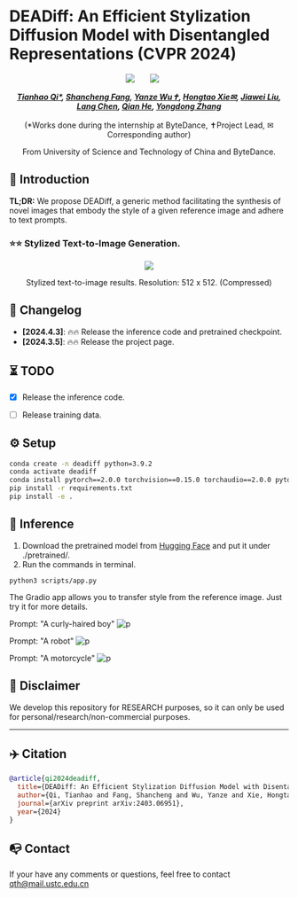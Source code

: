 # DEADiff: An Efficient Stylization Diffusion Model with Disentangled Representations (CVPR 2024)

<div align="center">

 <a href='https://arxiv.org/abs/2403.06951'><img src='https://img.shields.io/badge/arXiv-2403.06951-b31b1b.svg'></a> &nbsp;&nbsp;&nbsp;&nbsp;&nbsp;
 <a href='https://tianhao-qi.github.io/DEADiff/'><img src='https://img.shields.io/badge/Project-Page-Green'></a> &nbsp;&nbsp;&nbsp;&nbsp;&nbsp;


_**[Tianhao Qi*](https://github.com/Tianhao-Qi/), [Shancheng Fang](https://tothebeginning.github.io/), [Yanze Wu✝](https://tothebeginning.github.io/), [Hongtao Xie✉](https://imcc.ustc.edu.cn/_upload/tpl/0d/13/3347/template3347/xiehongtao.html), [Jiawei Liu](https://scholar.google.com/citations?user=X21Fz-EAAAAJ&hl=en&authuser=1), <br>[Lang Chen](https://scholar.google.com/citations?user=h5xex20AAAAJ&hl=zh-CN), [Qian He](https://scholar.google.com/citations?view_op=list_works&hl=zh-CN&authuser=1&user=9rWWCgUAAAAJ), [Yongdong Zhang](https://scholar.google.com.hk/citations?user=hxGs4ukAAAAJ&hl=zh-CN)**_
<br><br>
(*Works done during the internship at ByteDance, ✝Project Lead, ✉Corresponding author)

From University of Science and Technology of China and ByteDance.

</div>


## 🔆 Introduction

**TL;DR:** We propose DEADiff, a generic method facilitating the synthesis of novel images that embody the style of a given reference image and adhere to text prompts.  <br>


### ⭐⭐ Stylized Text-to-Image Generation.

<div align="center">
<img src=docs/showcase_img.png>
<p>Stylized text-to-image results. Resolution: 512 x 512. (Compressed)</p>
</div>


## 📝 Changelog
- __[2024.4.3]__: 🔥🔥 Release the inference code and pretrained checkpoint.
- __[2024.3.5]__: 🔥🔥 Release the project page.


## ⏳ TODO
- [x] Release the inference code.
- [ ] Release training data.


## ⚙️ Setup

```bash
conda create -n deadiff python=3.9.2
conda activate deadiff
conda install pytorch==2.0.0 torchvision==0.15.0 torchaudio==2.0.0 pytorch-cuda=11.8 -c pytorch -c nvidia
pip install -r requirements.txt
pip install -e .
```

## 💫 Inference

1) Download the pretrained model from [Hugging Face](https://huggingface.co/qth/DEADiff/tree/main) and put it under ./pretrained/.
2) Run the commands in terminal.
```python3
python3 scripts/app.py
```
The Gradio app allows you to transfer style from the reference image. Just try it for more details.

Prompt: "A curly-haired boy"
![p](https://github.com/Tianhao-Qi/DEADiff_code_private/assets/37017794/bc0ebbf5-9bc9-4397-a0f6-dc291527571d)

Prompt: "A robot"
![p](https://github.com/Tianhao-Qi/DEADiff_code_private/assets/37017794/4b7bb264-aabb-42ae-bdc3-c20ebae5c0e6)

Prompt: "A motorcycle"
![p](https://github.com/Tianhao-Qi/DEADiff_code_private/assets/37017794/f23f8c4f-b72e-463c-9855-9767941e4932)

## 📢 Disclaimer
We develop this repository for RESEARCH purposes, so it can only be used for personal/research/non-commercial purposes.
****

## ✈️ Citation

```bibtex
@article{qi2024deadiff,
  title={DEADiff: An Efficient Stylization Diffusion Model with Disentangled Representations},
  author={Qi, Tianhao and Fang, Shancheng and Wu, Yanze and Xie, Hongtao and Liu, Jiawei and Chen, Lang and He, Qian and Zhang, Yongdong},
  journal={arXiv preprint arXiv:2403.06951},
  year={2024}
}
```

## 📭 Contact
If your have any comments or questions, feel free to contact [qth@mail.ustc.edu.cn](qth@mail.ustc.edu.cn)